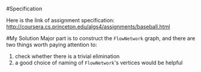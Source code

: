 #Specification

Here is the link of assignment specification:  
http://coursera.cs.princeton.edu/algs4/assignments/baseball.html


#My Solution
Major part is to construct the `FlowNetwork` graph, and there are two things worth paying attention to: 
  1. check whether there is a trivial elimination
  2. a good choice of naming of `FlowNetwork`'s vertices would be helpful
